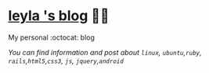 [leyla 's blog](http://leylakapi.github.io/) :car::dash:
===================

My personal :octocat: blog

*You can find information and post about `linux`, `ubuntu`,`ruby`, `rails`,`html5`,`css3`, `js`, `jquery`,`android`*
